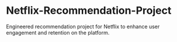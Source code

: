 # Netflix-Recommendation-Project
Engineered recommendation project for Netflix to enhance user engagement and retention on the platform.
